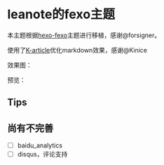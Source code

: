 # leanote的fexo主题


本主题根据[hexo-fexo](https://github.com/forsigner/fexo)主题进行移植，感谢@forsigner。

使用了[K-article](https://github.com/Kinice/K-article)优化markdown效果，感谢@Kinice

效果图：

预览：

## Tips


## 尚有不完善

- [ ] baidu_analytics
- [ ] disqus，评论支持
